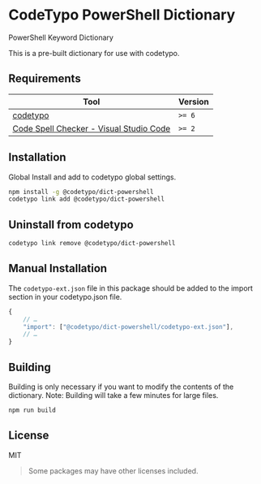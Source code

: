 # CodeTypo PowerShell Dictionary

PowerShell Keyword Dictionary

This is a pre-built dictionary for use with codetypo.

## Requirements

| Tool                                                                                                                         | Version |
| ---------------------------------------------------------------------------------------------------------------------------- | ------- |
| [codetypo](https://github.com/khulnasoft/codetypo)                                                                           | `>= 6`  |
| [Code Spell Checker - Visual Studio Code](https://marketplace.visualstudio.com/items?itemName=khulnasoft.code-spell-checker) | `>= 2`  |

## Installation

Global Install and add to codetypo global settings.

```sh
npm install -g @codetypo/dict-powershell
codetypo link add @codetypo/dict-powershell
```

## Uninstall from codetypo

```sh
codetypo link remove @codetypo/dict-powershell
```

## Manual Installation

The `codetypo-ext.json` file in this package should be added to the import section in your codetypo.json file.

```javascript
{
    // …
    "import": ["@codetypo/dict-powershell/codetypo-ext.json"],
    // …
}
```

## Building

Building is only necessary if you want to modify the contents of the dictionary. Note: Building will take a few minutes for large files.

```sh
npm run build
```

## License

MIT

> Some packages may have other licenses included.
